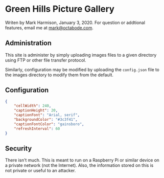 # Green Hills Picture Gallery

Writen by Mark Harmison, January 3, 2020.
For question or addtional features, email me at mark@octabode.com.

## Administration

This site is administer by simply uploading images files to a given directory
using FTP or other file transfer protocol.

Similarly, configuration may be modified by uploading the `config.json` file
to the images directory to modify them from the default.

## Configuration

```json
{
    "cellWidth": 240,
    "captionHeight": 20,
    "captionFont": "Arial, serif",
    "backgroundColor": "#3c3f41",
    "captionFontColor": "gainsboro",
    "refreshInterval": 60
}
```

## Security

There isn't much. This is meant to run on a Raspberry Pi or similar device
on a private network (not the Internet). Also, the information stored on this
is not private or useful to an attacker.
